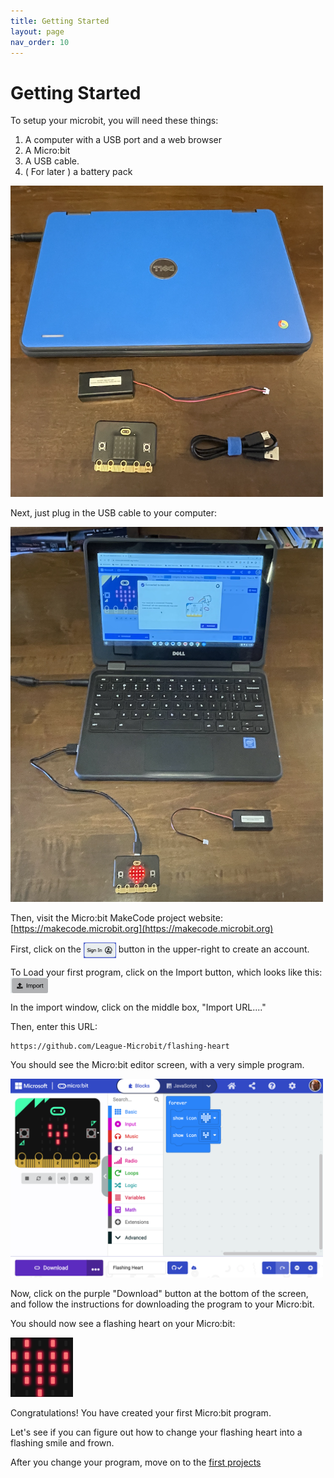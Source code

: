 ```yaml
---
title: Getting Started
layout: page
nav_order: 10
---
```



# Getting Started

To setup your microbit, you will need these things:

1. A computer with a USB port and a web browser
2. A Micro:bit
3. A USB cable. 
4. ( For later ) a battery pack

<img src="./images/parts.png" style="width: 500px;" >

Next, just plug in the USB cable to your computer: 

<img src="./images/after_connection.png" style="width: 500px;" >

Then, visit the Micro:bit MakeCode project website: [https://makecode.microbit.org](https://makecode.microbit.org)

First, click on the <img style="vertical-align:middle; height: 25px;" src="./images/sign_in.png" > button in the upper-right to create an account. 


To Load your first program, click on the Import button, which looks like this: <img style="vertical-align:middle; height: 25px;" src="./images/import_button.png" >

In the import window, click on the middle box, "Import URL...."


Then, enter this URL:

```
https://github.com/League-Microbit/flashing-heart
```

You should see the Micro:bit editor screen, with a very simple program. 

<img src="./images/mb_editor.png" style="width: 500px;" >

Now, click on the purple "Download" button at the bottom of the screen, and follow the instructions for downloading the program to your Micro:bit. 

You should now see a flashing heart on your Micro:bit:

<img src="./images/big_heart.png" style="width: 100px;" >

Congratulations! You have created your first Micro:bit program. 

Let's see if you can figure out how to change your flashing heart into a flashing smile and frown.

After you change your program, move on to the [first projects](/first_projects/.)
